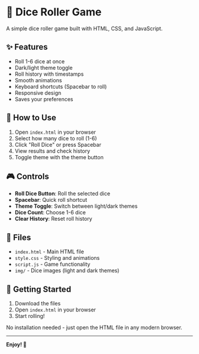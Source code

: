 # 🎲 Dice Roller Game

A simple dice roller game built with HTML, CSS, and JavaScript.

## ✨ Features

- Roll 1-6 dice at once
- Dark/light theme toggle
- Roll history with timestamps
- Smooth animations
- Keyboard shortcuts (Spacebar to roll)
- Responsive design
- Saves your preferences

## 🚀 How to Use

1. Open `index.html` in your browser
2. Select how many dice to roll (1-6)
3. Click "Roll Dice" or press Spacebar
4. View results and check history
5. Toggle theme with the theme button

## 🎮 Controls

- **Roll Dice Button**: Roll the selected dice
- **Spacebar**: Quick roll shortcut
- **Theme Toggle**: Switch between light/dark themes
- **Dice Count**: Choose 1-6 dice
- **Clear History**: Reset roll history

## 📁 Files

- `index.html` - Main HTML file
- `style.css` - Styling and animations
- `script.js` - Game functionality
- `img/` - Dice images (light and dark themes)

## 🚀 Getting Started

1. Download the files
2. Open `index.html` in your browser
3. Start rolling!

No installation needed - just open the HTML file in any modern browser.

---

**Enjoy! 🎲** 